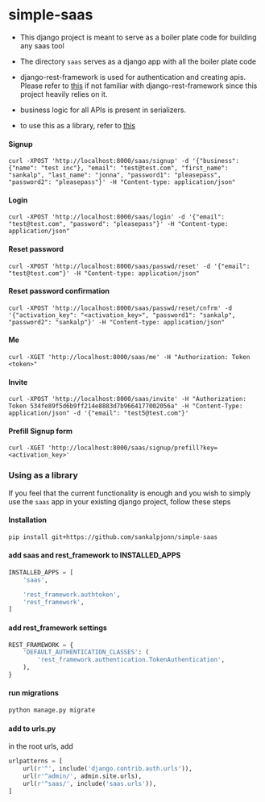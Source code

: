 # simple-saas
- This django project is meant to serve as a boiler plate code for building any saas tool

- The directory `saas` serves as a django app with all the boiler plate code

- django-rest-framework is used for authentication and creating apis. Please refer to [this](https://github.com/encode/django-rest-framework)
 if not familiar with django-rest-framework since this project heavily relies on it.

- business logic for all APIs is present in serializers.

- to use this as a library, refer to [this](https://github.com/sankalpjonn/simple-saas#using-as-a-library)

#### Signup
```curl
curl -XPOST 'http://localhost:8000/saas/signup' -d '{"business": {"name": "test inc"}, "email": "test@test.com", "first_name": "sankalp", "last_name": "jonna", "password1": "pleasepass", "password2": "pleasepass"}' -H "Content-type: application/json"
```

#### Login
```curl
curl -XPOST 'http://localhost:8000/saas/login' -d '{"email": "test@test.com", "password": "pleasepass"}' -H "Content-type: application/json"
```

#### Reset password
```curl
curl -XPOST 'http://localhost:8000/saas/passwd/reset' -d '{"email": "test@test.com"}' -H "Content-type: application/json"
```

#### Reset password confirmation
```curl
curl -XPOST 'http://localhost:8000/saas/passwd/reset/cnfrm' -d '{"activation_key": "<activation_key>", "password1": "sankalp", "password2": "sankalp"}' -H "Content-type: application/json"
```

#### Me
```curl
curl -XGET 'http://localhost:8000/saas/me' -H "Authorization: Token <token>"
```

#### Invite
```curl
curl -XPOST 'http://localhost:8000/saas/invite' -H "Authorization: Token 534fe89f5d6b9ff214e8883d7b9664177002056a" -H "Content-Type: application/json" -d '{"email": "test5@test.com"}'
```

#### Prefill Signup form
```curl
curl -XGET 'http://localhost:8000/saas/signup/prefill?key=<activation_key>'
```

### Using as a library
If you feel that the current functionality is enough and you wish to simply use the `saas` app in your existing django project, follow these steps

#### Installation
```sh
pip install git+https://github.com/sankalpjonn/simple-saas
```

#### add saas and rest_framework to INSTALLED_APPS
```python
INSTALLED_APPS = [
	'saas',

	'rest_framework.authtoken',
	'rest_framework',
]
```

#### add rest_framework settings
```python
REST_FRAMEWORK = {
	'DEFAULT_AUTHENTICATION_CLASSES': (
		'rest_framework.authentication.TokenAuthentication',
	),
}
```

#### run migrations
```sh
python manage.py migrate
```

#### add to urls.py
in the root urls, add
```python
urlpatterns = [
	url(r'^', include('django.contrib.auth.urls')),
	url(r'^admin/', admin.site.urls),
    url(r'^saas/', include('saas.urls')),
]
```
